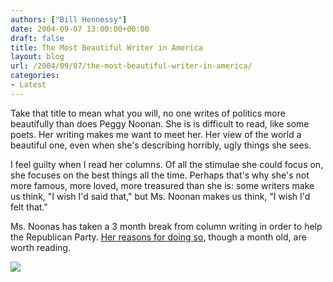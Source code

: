 ```yaml
---
authors: ["Bill Hennessy"]
date: 2004-09-07 13:00:00+00:00
draft: false
title: The Most Beautiful Writer in America
layout: blog
url: /2004/09/07/the-most-beautiful-writer-in-america/
categories:
- Latest
---
```


Take that title to mean what you will, no one writes of politics more beautifully than does Peggy Noonan. She is is difficult to read, like some poets. Her writing makes me want to meet her. Her view of the world a beautiful one, even when she's describing horribly, ugly things she sees.




I feel guilty when I read her columns. Of all the stimulae she could focus on, she focuses on the best things all the time. Perhaps that's why she's not more famous, more loved, more treasured than she is: some writers make us think, "I wish I'd said that," but Ms. Noonan makes us think, "I wish I'd felt that."




Ms. Noonas has taken a 3 month break from column writing in order to help the Republican Party. [Her reasons for doing so](https://www.opinionjournal.com/columnists/pnoonan/), though a month old, are worth reading.

![](https://blog.billhennessy.com/aggbug.aspx?PostID=587)


